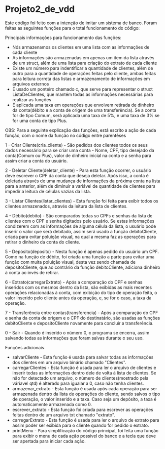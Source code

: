 # Projeto2_de_vdd
Este código foi feito com a intenção de imitar um sistema de banco. Foram feitas as seguintes funções para o total funcionamento do código:

Principais informações para funcionamento das funções:
* Nós armazenamos os clientes em uma lista com as informações de cada cliente
* As informações são armazenadas em apenas um item da lista através de um struct, além de uma lista para criação do extrato de cada cliente
* Existe um número para indentificar a quantidade de clientes, além de outro para a quantidade de operações feitas pelo cliente, ambas feitas para leitura correta das listas e armazenamento de informações em arquivos externos
* É usado um ponteiro chamado c, que serve para representar o struct ListaDeClientes, que mantém todas as informações necessárias para realizar as funções
* É aplicada uma taxa em operações que envolvem retirada de dinheiro da conta(débito e a conta de origem de uma transferência). Se a conta for de tipo Comum, será aplicada uma taxa de 5%, e uma taxa de 3% se for uma conta de tipo Plus.

OBS: Para a seguinte explicação das funções, está escrito a ação de cada função, com o nome da função no código entre parentêses 

1 - Criar Cliente(cria_cliente) - São pedidos dos clientes todos os seus dados necessário para se criar uma conta - Nome, CPF, tipo desejado da conta(Comum ou Plus), valor de dinheiro inicial na conta e a senha para assim criar a conta do usuário.

2 - Deletar Cliente(deletar_cliente) - Para esta função ocorrer, o usuário deve escrever o CPF da conta que deseja deletar. Após isso, a conta é deletada através de uma mudança de informações da próxima conta na lista para a anterior, além de diminuir a variável de quantidade de clientes para impedir a leitura de células vazias da lista. 

3 - Listar Clientes(listar_clientes) - Esta função foi feita para exibir todos os clientes armazenados, através da leitura da lista de clientes.

4 - Débito(debito) - São comparados todas so CPFs e senhas da lista de clientes com o CPF e senha digitados pelo usuário. Se estas informações condizerem com as informações de alguma célula da lista, o usuário pode inserir o valor que será debitado, assim será usado a função debitoCliente, criada para evitar poluição visual, na qual a mesma faz as operações para retirar o dinheiro da conta do cliente. 

5 - Depósito(deposito) - Nesta função é apenas pedido do usuário um CPF. Como na função de débito, foi criada uma função a parte para evitar uma função com muita poluição visual, desta vez sendo chamada de depositoCliente, que ao contrário da função debitoCliente, adiciona dinheiro à conta ao invés de retirar.

6 - Extrato(carregarExtrato) - Após a comparação do CPF e senhas inseridos com os mesmos dentro da lista, são exibidas as mais recentes operações relacionadas à conta, com exibição do tipo de operação feita, o valor inserido pelo cliente antes da operação, e, se for o caso, a taxa da operação.

7 - Transferência entre contas(transferencia) - Após a comparação do CPF e senha da conta de origem e o CPF do destinatário, são usadas as funções debitoCliente e depositoCliente novamente para concluir a transferência.

0 - Sair - Quando é inserido o número 0, o programa se encerra, assim salvando todas as informações que foram salvas durante o seu uso.

Funções adicionais
* salvarCliente - Esta função é usada para salvar todas as informações dos clientes em um arquivo binário chamado "Clientes".
* carregarClientes - Esta função é usada para ler o arquivo de clientes e inserir todas as informações dentro dele de volta à lista de clientes. Se não for detectado um arquivo, o número de clientes(mostrado pela váriavel qtd) é alterado para igualar a 0, caso não tenha clientes.
* armazenar_extrato - Esta função é usada após cada operação para ser armazenada dentro da lista de operações do cliente, sendo salvos o tipo de operação, o valor inserido e a taxa. Caso seja um depósito, a taxa é automaticamente armazenada como 0.
* escrever_extrato - Esta função foi criada para escrever as operações feitas dentro de um arquivo txt chamado "extrato".
* carregarExtrato - Esta função é usada para ler o arquivo de extrato para assim poder ser exibida para o cliente quando for pedido o extrato.
* printMenu - Para simplificação do código principal, foi feita uma função para exibir o menu de cada ação possível do banco e a tecla que deve ser apertada para iniciar cada ação.
